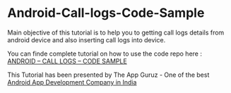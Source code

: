 Android-Call-logs-Code-Sample
=============================

Main objective of this tutorial is to help you to getting call logs details from android device and also inserting call logs into device.


You can finde complete tutorial on how to use the code repo here : <a href="http://www.theappguruz.com/blog/android-call-logs-code-sample">ANDROID – CALL LOGS – CODE SAMPLE</a>

This Tutorial has been presented by The App Guruz - One of the best <a href="http://www.theappguruz.com/android-app-development/">Android App Development Company in India</a>

